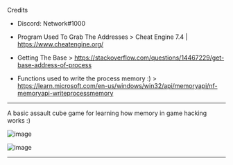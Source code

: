 
Credits

*	Discord: Network#1000

*	Program Used To Grab The Addresses > Cheat Engine 7.4 | https://www.cheatengine.org/
	
*	Getting The Base > https://stackoverflow.com/questions/14467229/get-base-address-of-process

*	Functions used to write the process memory :) > https://learn.microsoft.com/en-us/windows/win32/api/memoryapi/nf-memoryapi-writeprocessmemory


------ ------------------------------------------------------------------- ------

A basic assault cube game for learning how memory in game hacking works :)


![image](https://user-images.githubusercontent.com/95110728/216004759-0bcdec37-7ec7-4658-8e8b-01496ee0d6c1.png)


![image](https://user-images.githubusercontent.com/95110728/216005093-92abdcb9-478b-4f4e-9ee8-0f97f1f37061.png)


------ ------------------------------------------------------------------- ------
